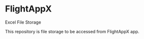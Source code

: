 # FlightAppX
Excel File Storage

This repository is file storage to be accessed from FlightAppX app.
